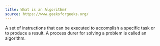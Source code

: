 ```yaml
---
title: What is an Algorithm?
source: https://www.geeksforgeeks.org/
---
```


A set of instructions that can be executed to accomplish a specific task or to produce a result. A process durer for solving a problem is called an algorithm.
